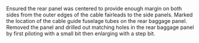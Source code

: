 Ensured the rear panel was centered to provide enough margin on both sides from the outer edges of the cable fairleads to the side panels.
Marked the location of the cable guide fuselage tubes on the rear baggage panel.
Removed the panel and drilled out matching holes in the rear baggage panel by first piloting with a small bit then enlarging with a step bit.

